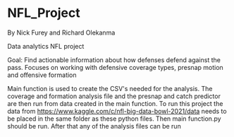 # NFL_Project
By Nick Furey and Richard Olekanma

Data analytics NFL project

Goal: Find actionable information about how defenses defend against the pass.
Focuses on working with defensive coverage types, presnap motion and offensive formation

Main function is used to create the CSV's needed for the analysis. 
The coverage and formation analysis file and the presnap and catch predictor are then run from data created in the main function.
To run this project the data from https://www.kaggle.com/c/nfl-big-data-bowl-2021/data needs to be placed in the same folder as these python files. Then main function.py should be run. After that any of the analysis files can be run
